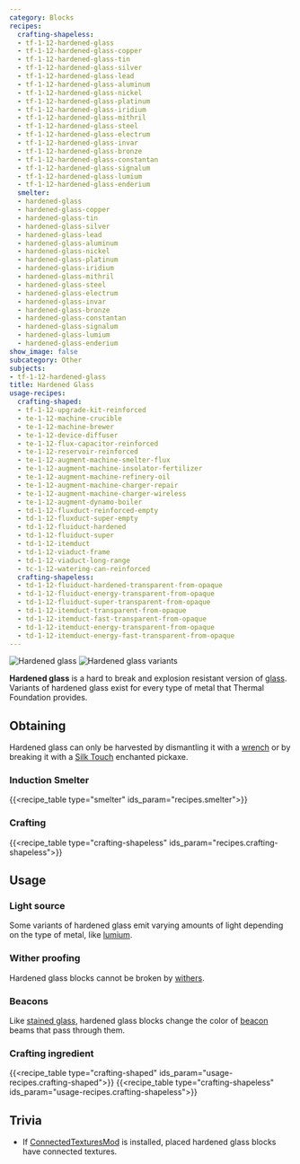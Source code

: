 ```yaml
---
category: Blocks
recipes:
  crafting-shapeless:
  - tf-1-12-hardened-glass
  - tf-1-12-hardened-glass-copper
  - tf-1-12-hardened-glass-tin
  - tf-1-12-hardened-glass-silver
  - tf-1-12-hardened-glass-lead
  - tf-1-12-hardened-glass-aluminum
  - tf-1-12-hardened-glass-nickel
  - tf-1-12-hardened-glass-platinum
  - tf-1-12-hardened-glass-iridium
  - tf-1-12-hardened-glass-mithril
  - tf-1-12-hardened-glass-steel
  - tf-1-12-hardened-glass-electrum
  - tf-1-12-hardened-glass-invar
  - tf-1-12-hardened-glass-bronze
  - tf-1-12-hardened-glass-constantan
  - tf-1-12-hardened-glass-signalum
  - tf-1-12-hardened-glass-lumium
  - tf-1-12-hardened-glass-enderium
  smelter:
  - hardened-glass
  - hardened-glass-copper
  - hardened-glass-tin
  - hardened-glass-silver
  - hardened-glass-lead
  - hardened-glass-aluminum
  - hardened-glass-nickel
  - hardened-glass-platinum
  - hardened-glass-iridium
  - hardened-glass-mithril
  - hardened-glass-steel
  - hardened-glass-electrum
  - hardened-glass-invar
  - hardened-glass-bronze
  - hardened-glass-constantan
  - hardened-glass-signalum
  - hardened-glass-lumium
  - hardened-glass-enderium
show_image: false
subcategory: Other
subjects:
- tf-1-12-hardened-glass
title: Hardened Glass
usage-recipes:
  crafting-shaped:
  - tf-1-12-upgrade-kit-reinforced
  - te-1-12-machine-crucible
  - te-1-12-machine-brewer
  - te-1-12-device-diffuser
  - te-1-12-flux-capacitor-reinforced
  - te-1-12-reservoir-reinforced
  - te-1-12-augment-machine-smelter-flux
  - te-1-12-augment-machine-insolator-fertilizer
  - te-1-12-augment-machine-refinery-oil
  - te-1-12-augment-machine-charger-repair
  - te-1-12-augment-machine-charger-wireless
  - te-1-12-augment-dynamo-boiler
  - td-1-12-fluxduct-reinforced-empty
  - td-1-12-fluxduct-super-empty
  - td-1-12-fluiduct-hardened
  - td-1-12-fluiduct-super
  - td-1-12-itemduct
  - td-1-12-viaduct-frame
  - td-1-12-viaduct-long-range
  - tc-1-12-watering-can-reinforced
  crafting-shapeless:
  - td-1-12-fluiduct-hardened-transparent-from-opaque
  - td-1-12-fluiduct-energy-transparent-from-opaque
  - td-1-12-fluiduct-super-transparent-from-opaque
  - td-1-12-itemduct-transparent-from-opaque
  - td-1-12-itemduct-fast-transparent-from-opaque
  - td-1-12-itemduct-energy-transparent-from-opaque
  - td-1-12-itemduct-energy-fast-transparent-from-opaque
---
```


![Hardened glass](/images/docs/1.12/thermal-foundation/hardened-glass.png)
![Hardened glass variants](/images/docs/1.12/thermal-foundation/hardened-glass-variants.gif)


**Hardened glass** is a hard to break and explosion resistant version of
[glass](https://minecraft.gamepedia.com/Glass). Variants of hardened glass exist
for every type of metal that Thermal Foundation provides.


Obtaining
---------

Hardened glass can only be harvested by dismantling it with a
[wrench](../../wrenches/) or by breaking it with a [Silk
Touch](https://minecraft.gamepedia.com/Silk_Touch) enchanted pickaxe.

### Induction Smelter
{{<recipe_table type="smelter" ids_param="recipes.smelter">}}

### Crafting
{{<recipe_table type="crafting-shapeless" ids_param="recipes.crafting-shapeless">}}


Usage
-----

### Light source
Some variants of hardened glass emit varying amounts of light depending on the
type of metal, like [lumium](../lumium-ingot/).

### Wither proofing
Hardened glass blocks cannot be broken by
[withers](https://minecraft.gamepedia.com/Wither).

### Beacons
Like [stained glass](https://minecraft.gamepedia.com/Stained_Glass), hardened
glass blocks change the color of
[beacon](https://minecraft.gamepedia.com/Beacon) beams that pass through them.

### Crafting ingredient
{{<recipe_table type="crafting-shaped" ids_param="usage-recipes.crafting-shaped">}}
{{<recipe_table type="crafting-shapeless" ids_param="usage-recipes.crafting-shapeless">}}


Trivia
------

* If [ConnectedTexturesMod](https://minecraft.curseforge.com/projects/ctm) is
  installed, placed hardened glass blocks have connected textures.
